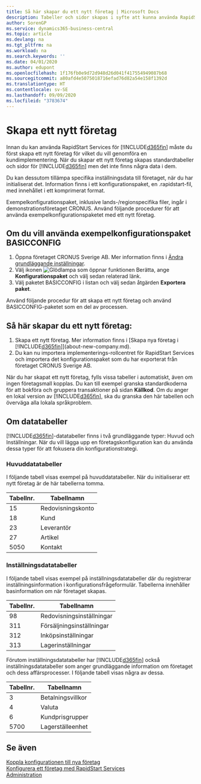 ```yaml
---
title: Så här skapar du ett nytt företag | Microsoft Docs
description: Tabeller och sidor skapas i syfte att kunna använda RapidStart Services, men de innehåller inga data.
author: SorenGP
ms.service: dynamics365-business-central
ms.topic: article
ms.devlang: na
ms.tgt_pltfrm: na
ms.workload: na
ms.search.keywords: ''
ms.date: 04/01/2020
ms.author: edupont
ms.openlocfilehash: 1f176fb0e9d72d948d26d041f417554949087b68
ms.sourcegitcommit: a80afd4e5075018716efad76d82a54e158f1392d
ms.translationtype: HT
ms.contentlocale: sv-SE
ms.lasthandoff: 09/09/2020
ms.locfileid: "3783674"
---
```

# <a name="create-a-new-company"></a>Skapa ett nytt företag
Innan du kan använda RapidStart Services för [!INCLUDE[d365fin](includes/d365fin_md.md)] måste du först skapa ett nytt företag för vilket du vill genomföra en kundimplementering. När du skapar ett nytt företag skapas standardtabeller och sidor för [!INCLUDE[d365fin](includes/d365fin_md.md)] men det inte finns några data i dem.

Du kan dessutom tillämpa specifika inställningsdata till företaget, när du har initialiserat det. Information finns i ett konfigurationspaket, en .rapidstart-fil, med innehållet i ett komprimerat format.  

Exempelkonfigurationspaket, inklusive lands-/regionspecifika filer, ingår i demonstrationsföretaget CRONUS. Använd följande procedurer för att använda exempelkonfigurationspaketet med ett nytt företag.  

## <a name="to-use-the-sample-basicconfig-configuration-package"></a>Om du vill använda exempelkonfigurationspaket BASICCONFIG  
1. Öppna företaget CRONUS Sverige AB. Mer information finns i [Ändra grundläggande inställningar](ui-change-basic-settings.md).
2. Välj ikonen ![Glödlampa som öppnar funktionen Berätta](media/ui-search/search_small.png "Berätta vad du vill göra"), ange **Konfigurationspaket** och välj sedan relaterad länk.  
3. Välj paketet BASICCONFIG i listan och välj sedan åtgärden **Exportera paket**.  

Använd följande procedur för att skapa ett nytt företag och använd BASICCONFIG-paketet som en del av processen.  

## <a name="to-create-a-new-company"></a>Så här skapar du ett nytt företag:  
1. Skapa ett nytt företag. Mer information finns i [Skapa nya företag i [!INCLUDE[d365fin](includes/d365fin_md.md)]](about-new-company.md).
2. Du kan nu importera implementerings-rollcentret för RapidStart Services och importera det konfigurationspaket som du har exporterat från företaget CRONUS Sverige AB.

När du har skapat ett nytt företag, fylls vissa tabeller i automatiskt, även om ingen företagsmall kopplas. Du kan till exempel granska standardkoderna för att bokföra och gruppera transaktioner på sidan **Källkod**. Om du anger en lokal version av [!INCLUDE[d365fin](includes/d365fin_md.md)], ska du granska den här tabellen och överväga alla lokala språkproblem.

## <a name="about-data-tables"></a>Om datatabeller
[!INCLUDE[d365fin](includes/d365fin_md.md)]-datatabeller finns i två grundläggande typer: Huvud och Inställningar. När du vill lägga upp en företagskonfiguration kan du använda dessa typer för att fokusera din konfigurationstrategi.  

### <a name="master-data-tables"></a>Huvuddatatabeller  
I följande tabell visas exempel på huvuddatatabeller. När du initialiserar ett nytt företag är de här tabellerna tomma.  

|Tabellnr.|Tabellnamn|  
|-------------------|--------------------|  
|15|Redovisningskonto|  
|18|Kund|  
|23|Leverantör|  
|27|Artikel|  
|5050|Kontakt|  

### <a name="setup-data-tables"></a>Inställningsdatatabeller  
I följande tabell visas exempel på inställningsdatatabeller där du registrerar inställningsinformation i konfigurationsfrågeformulär. Tabellerna innehåller basinformation om när företaget skapas.  

|Tabellnr.|Tabellnamn|  
|-------------------|--------------------|  
|98|Redovisningsinställningar|  
|311|Försäljningsinställningar|  
|312|Inköpsinställningar|  
|313|Lagerinställningar|  

Förutom inställningsdatatabeller har [!INCLUDE[d365fin](includes/d365fin_md.md)] också inställningsdatatabeller som anger grundläggande information om företaget och dess affärsprocesser. I följande tabell visas några av dessa.  

|Tabellnr.|Tabellnamn|  
|-------------------|--------------------|  
|3|Betalningsvillkor|  
|4|Valuta|  
|6|Kundprisgrupper|  
|5700|Lagerställeenhet|

  

## <a name="see-also"></a>Se även  
[Koppla konfigurationen till nya företag](admin-apply-configuration-to-new-companies.md)  
[Konfigurera ett företag med RapidStart Services](admin-set-up-a-company-with-rapidstart.md)  
[Administration](admin-setup-and-administration.md)
